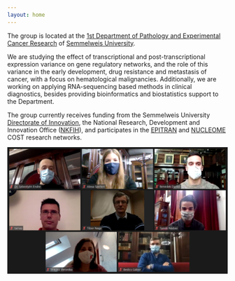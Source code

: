 ```yaml
---
layout: home
---
```


The group is located at the [1st Department of Pathology and Experimental Cancer
Research](http://semmelweis.hu/patologia1/en/) of [Semmelweis
University](http://semmelweis.hu/english/).

We are studying the effect of transcriptional and post-transcriptional
expression variance on gene regulatory networks, and the role of this variance
in the early development, drug resistance and metastasis of cancer, with a focus
on hematological malignancies. Additionally, we are working on applying
RNA-sequencing based methods in clinical diagnostics, besides providing
bioinformatics and biostatistics support to the Department.

The group currently receives funding from the Semmelweis University [Directorate
of Innovation](http://semmelweis.hu/innovacios-igazgatosag/), the National
Research, Development and Innovation Office
([NKFIH](https://nkfih.gov.hu/for-the-applicants)), and participates in the
[EPITRAN](https://www.cost.eu/actions/CA16120/) and
[NUCLEOME](https://www.cost.eu/actions/CA18127/) COST research networks.
<br>

![Group_photo](/assets/img/su-compbio-csoportkep.jpg)
